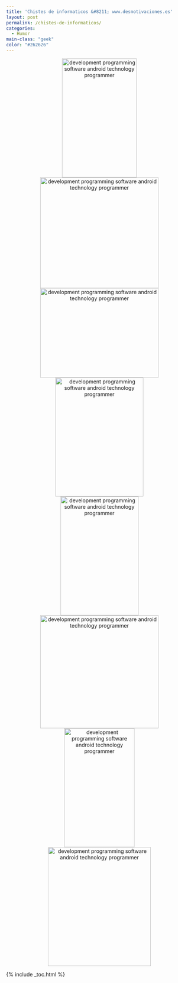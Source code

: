 ```yaml
---
title: 'Chistes de informaticos &#8211; www.desmotivaciones.es'
layout: post
permalink: /chistes-de-informaticos/
categories:
  - Humor
main-class: "geek"
color: "#262626"
---
```

<div class="separator" style="clear: both; text-align: center;">
  <a target="_blank" href="https://4.bp.blogspot.com/_IlK2pNFFgGM/TL8EHtk9VtI/AAAAAAAAADI/mNv42rNDIbI/s1600/4_sQM3DoGehEmquq96zE.jpg" imageanchor="1" style="margin-left: 1em; margin-right: 1em;"><img alt="development programming software android technology programmer" border="0" height="320" src="https://4.bp.blogspot.com/_IlK2pNFFgGM/TL8EHtk9VtI/AAAAAAAAADI/mNv42rNDIbI/s320/4_sQM3DoGehEmquq96zE.jpg" width="202" /></a>
</div>

<div class="separator" style="clear: both; text-align: center;">
  <a href="https://2.bp.blogspot.com/_IlK2pNFFgGM/TMRB67cZYOI/AAAAAAAAADg/jWkBztWKbQg/s1600/00036278.jpg" imageanchor="1" style="margin-left: 1em; margin-right: 1em;" target="_blank"><img alt="development programming software android technology programmer" border="0" height="298" src="https://2.bp.blogspot.com/_IlK2pNFFgGM/TMRB67cZYOI/AAAAAAAAADg/jWkBztWKbQg/s320/00036278.jpg" width="320" /></a>
</div>



<div class="separator" style="clear: both; text-align: center;">
  <a href="https://1.bp.blogspot.com/_IlK2pNFFgGM/TMRCXpLLXzI/AAAAAAAAADk/jOwXEkthGws/s1600/404.jpg" imageanchor="1" style="margin-left: 1em; margin-right: 1em;" target="_blank"><img alt="development programming software android technology programmer" border="0" height="241" src="https://1.bp.blogspot.com/_IlK2pNFFgGM/TMRCXpLLXzI/AAAAAAAAADk/jOwXEkthGws/s320/404.jpg" width="320" /></a>
</div>

<div class="separator" style="clear: both; text-align: center;">
  <a 1="" href="https://1.bp.blogspot.com/_IlK2pNFFgGM/TMF4srfwO5I/AAAAAAAAADc/xdUG5w19uxU/s1600/examenreprobadogeek.jpg" style="margin-left: 1em; margin-right: 1em;" target="_blank imageanchor="><img alt="development programming software android technology programmer" border="0" height="320" src="https://1.bp.blogspot.com/_IlK2pNFFgGM/TMF4srfwO5I/AAAAAAAAADc/xdUG5w19uxU/s320/examenreprobadogeek.jpg" width="238" /></a>
</div>

<div class="separator" style="clear: both; text-align: center;">
  <a href="https://3.bp.blogspot.com/_IlK2pNFFgGM/TL8EJBV4ywI/AAAAAAAAADM/ojJdeAl0BF8/s1600/6a00d83451bbfa69e200e552d15d598834640wi.jpg" imageanchor="1" style="margin-left: 1em; margin-right: 1em;" target="_blank"><img alt="development programming software android technology programmer" border="0" height="320" src="https://3.bp.blogspot.com/_IlK2pNFFgGM/TL8EJBV4ywI/AAAAAAAAADM/ojJdeAl0BF8/s320/6a00d83451bbfa69e200e552d15d598834640wi.jpg" width="211" /></a>
</div>



<div class="separator" style="clear: both; text-align: center;">
  <a href="https://4.bp.blogspot.com/_IlK2pNFFgGM/TL8EKWc3h-I/AAAAAAAAADQ/NzZzWaZx2jQ/s1600/bin.jpg" imageanchor="1" style="margin-left: 1em; margin-right: 1em;" target="_blank"><img alt="development programming software android technology programmer" border="0" height="304" src="https://4.bp.blogspot.com/_IlK2pNFFgGM/TL8EKWc3h-I/AAAAAAAAADQ/NzZzWaZx2jQ/s320/bin.jpg" width="320" /></a>
</div>



<div class="separator" style="clear: both; text-align: center;">
  <a href="https://1.bp.blogspot.com/_IlK2pNFFgGM/TL8EL1k5wFI/AAAAAAAAADU/QFikL7a9z6U/s1600/fail_13.jpg" imageanchor="1" style="margin-left: 1em; margin-right: 1em;" target="_blank"><img alt="development programming software android technology programmer" border="0" height="320" src="https://1.bp.blogspot.com/_IlK2pNFFgGM/TL8EL1k5wFI/AAAAAAAAADU/QFikL7a9z6U/s320/fail_13.jpg" width="190" /></a>
</div>



<div class="separator" style="clear: both; text-align: center;">
  <a href="https://3.bp.blogspot.com/_IlK2pNFFgGM/TL8EUBCeS5I/AAAAAAAAADY/58MIQD6cem0/s1600/5014813033_cd3a960a27_z.jpg" imageanchor="1" style="margin-left: 1em; margin-right: 1em;" target="_blank"><img alt="development programming software android technology programmer" border="0" height="320" src="https://3.bp.blogspot.com/_IlK2pNFFgGM/TL8EUBCeS5I/AAAAAAAAADY/58MIQD6cem0/s320/5014813033_cd3a960a27_z.jpg" width="278" /></a>
</div>



{% include _toc.html %}
